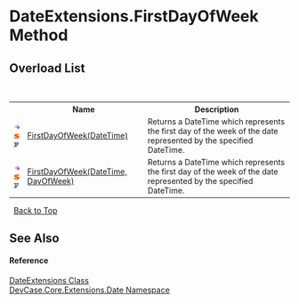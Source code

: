 # DateExtensions.FirstDayOfWeek Method 
 


## Overload List
&nbsp;<table><tr><th></th><th>Name</th><th>Description</th></tr><tr><td>![Public method](media/pubmethod.gif "Public method")![Static member](media/static.gif "Static member")![Code example](media/CodeExample.png "Code example")</td><td><a href="M_DevCase_Core_Extensions_Date_DateExtensions_FirstDayOfWeek">FirstDayOfWeek(DateTime)</a></td><td>
Returns a DateTime which represents the first day of the week of the date represented by the specified DateTime.</td></tr><tr><td>![Public method](media/pubmethod.gif "Public method")![Static member](media/static.gif "Static member")![Code example](media/CodeExample.png "Code example")</td><td><a href="M_DevCase_Core_Extensions_Date_DateExtensions_FirstDayOfWeek_1">FirstDayOfWeek(DateTime, DayOfWeek)</a></td><td>
Returns a DateTime which represents the first day of the week of the date represented by the specified DateTime.</td></tr></table>&nbsp;
<a href="#dateextensions.firstdayofweek-method">Back to Top</a>

## See Also


#### Reference
<a href="T_DevCase_Core_Extensions_Date_DateExtensions">DateExtensions Class</a><br /><a href="N_DevCase_Core_Extensions_Date">DevCase.Core.Extensions.Date Namespace</a><br />